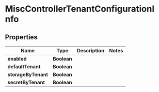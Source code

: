 

# MiscControllerTenantConfigurationInfo


## Properties

| Name | Type | Description | Notes |
|------------ | ------------- | ------------- | -------------|
|**enabled** | **Boolean** |  |  |
|**defaultTenant** | **Boolean** |  |  |
|**storageByTenant** | **Boolean** |  |  |
|**secretByTenant** | **Boolean** |  |  |



